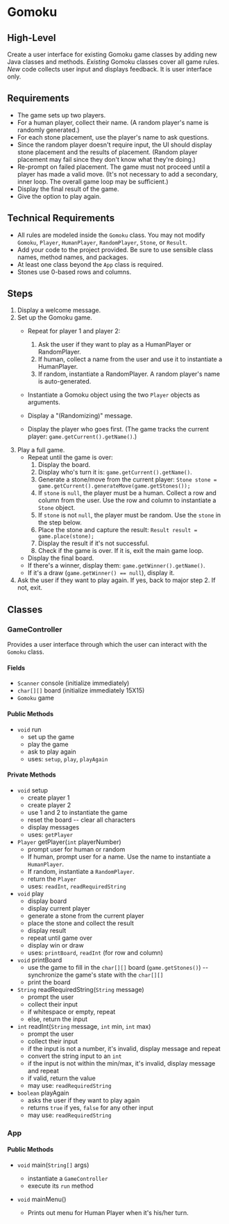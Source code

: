 # Gomoku


## High-Level


Create a user interface for existing Gomoku game classes by adding new Java classes and methods. _Existing_ Gomoku classes cover all game rules. _New_ code collects user input and displays feedback. It is user interface only.

## Requirements

- The game sets up two players.
- For a human player, collect their name. (A random player's name is randomly generated.)
- For each stone placement, use the player's name to ask questions.
- Since the random player doesn't require input, the UI should display stone placement and the results of placement. (Random player placement may fail since they don't know what they're doing.)
- Re-prompt on failed placement. The game must not proceed until a player has made a valid move. (It's not necessary to add a secondary, inner loop. The overall game loop may be sufficient.)
- Display the final result of the game.
- Give the option to play again.

## Technical Requirements

- All rules are modeled inside the `Gomoku` class. You may not modify `Gomoku`, `Player`, `HumanPlayer`, `RandomPlayer`, `Stone`, or `Result`.
- Add your code to the project provided. Be sure to use sensible class names, method names, and packages.
- At least one class beyond the `App` class is required.
- Stones use 0-based rows and columns.

## Steps


1. Display a welcome message.
2. Set up the Gomoku game.
    - Repeat for player 1 and player 2:
        1. Ask the user if they want to play as a HumanPlayer or RandomPlayer.
        2. If human, collect a name from the user and use it to instantiate a HumanPlayer.
        3. If random, instantiate a RandomPlayer. A random player's name is auto-generated.

    - Instantiate a Gomoku object using the two `Player` objects as arguments.
    - Display a "(Randomizing)" message.
    - Display the player who goes first. (The game tracks the current player: `game.getCurrent().getName()`.)
3. Play a full game.
    - Repeat until the game is over:
        1. Display the board.
        2. Display who's turn it is: `game.getCurrent().getName()`.
        3. Generate a stone/move from the current player: `Stone stone = game.getCurrent().generateMove(game.getStones());`
        4. If `stone` is `null`, the player must be a human. Collect a row and column from the user. Use the row and column to instantiate a `Stone` object.
        5. If `stone` is not `null`, the player must be random. Use the `stone` in the step below.
        6. Place the stone and capture the result: `Result result = game.place(stone);`
        7. Display the result if it's not successful.
        8. Check if the game is over. If it is, exit the main game loop.
    - Display the final board.
    - If there's a winner, display them: `game.getWinner().getName()`.
    - If it's a draw (`game.getWinner() == null`), display it.
4. Ask the user if they want to play again. If yes, back to major step 2. If not, exit.

## Classes


### GameController

Provides a user interface through which the user can interact with the `Gomoku` class.


#### Fields

- `Scanner` console (initialize immediately)
- `char[][]` board (initialize immediately 15X15)
- `Gomoku` game

#### Public Methods
- `void` run
    - set up the game
    - play the game
    - ask to play again
    - uses: `setup`, `play`, `playAgain`

#### Private Methods

- `void` setup
    - create player 1
    - create player 2
    - use 1 and 2 to instantiate the game
    - reset the board -- clear all characters
    - display messages
    - uses: `getPlayer`
- `Player` getPlayer(`int` playerNumber)
    - prompt user for human or random
    - If human, prompt user for a name. Use the name to instantiate a `HumanPlayer`.
    - If random, instantiate a `RandomPlayer`.
    - return the `Player`
    - uses: `readInt`, `readRequiredString`
- `void` play
    - display board
    - display current player
    - generate a stone from the current player
    - place the stone and collect the result
    - display result
    - repeat until game over
    - display win or draw
    - uses: `printBoard`, `readInt` (for row and column)
- `void` printBoard
    - use the game to fill in the `char[][]` board (`game.getStones()`) -- synchronize the game's state with the `char[][]`
    - print the board
- `String` readRequiredString(`String` message)
    - prompt the user
    - collect their input
    - if whitespace or empty, repeat
    - else, return the input
- `int` readInt(`String` message, `int` min, `int` max)
    - prompt the user
    - collect their input
    - if the input is not a number, it's invalid, display message and repeat
    - convert the string input to an `int`
    - if the input is not within the min/max, it's invalid, display message and repeat
    - if valid, return the value
    - may use: `readRequiredString`
- `boolean` playAgain
    - asks the user if they want to play again
    - returns `true` if yes, `false` for any other input
    - may use: `readRequiredString`
  
### App

#### Public Methods
- `void` main(`String[]` args)
    - instantiate a `GameController`
    - execute its `run` method

- `void` mainMenu()
    - Prints out menu for Human Player when it's his/her turn.